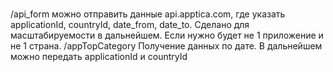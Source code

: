 
# 
/api_form можно отправить данные api.apptica.com, где указать applicationId, countryId, date_from, date_to. Сделано для масштабируемости в дальнейшем. Если нужно будет не 1 приложение и не 1 страна.
/appTopCategory Получение данных по дате. В дальнейшем можно передать applicationId и countryId
